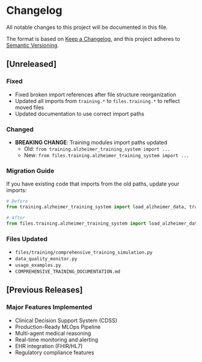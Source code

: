 # Changelog

All notable changes to this project will be documented in this file.

The format is based on [Keep a Changelog](https://keepachangelog.com/en/1.0.0/),
and this project adheres to [Semantic Versioning](https://semver.org/spec/v2.0.0.html).

## [Unreleased]

### Fixed
- Fixed broken import references after file structure reorganization
- Updated all imports from `training.*` to `files.training.*` to reflect moved files
- Updated documentation to use correct import paths

### Changed
- **BREAKING CHANGE**: Training modules import paths updated
  - Old: `from training.alzheimer_training_system import ...`
  - New: `from files.training.alzheimer_training_system import ...`

### Migration Guide
If you have existing code that imports from the old paths, update your imports:

```python
# Before
from training.alzheimer_training_system import load_alzheimer_data, train_model

# After  
from files.training.alzheimer_training_system import load_alzheimer_data, train_model
```

### Files Updated
- `files/training/comprehensive_training_simulation.py`
- `data_quality_monitor.py`
- `usage_examples.py`
- `COMPREHENSIVE_TRAINING_DOCUMENTATION.md`

## [Previous Releases]

### Major Features Implemented
- Clinical Decision Support System (CDSS)
- Production-Ready MLOps Pipeline  
- Multi-agent medical reasoning
- Real-time monitoring and alerting
- EHR integration (FHIR/HL7)
- Regulatory compliance features